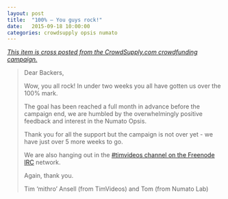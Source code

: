 ```yaml
---
layout: post
title:  "100% – You guys rock!"
date:   2015-09-18 10:00:00
categories: crowdsupply opsis numato
---
```


<a href="https://www.crowdsupply.com/numato-lab/opsis/updates/1819">
<i>This item is cross posted from the CrowdSupply.com crowdfunding campaign.</i>
</a>

> Dear Backers,
> 
> Wow, you all rock! In under two weeks you all have gotten us over the 100%
> mark.
>
> The goal has been reached a full month in advance before the campaign end, we
> are humbled by the overwhelmingly positive feedback and interest in the
> Numato Opsis.
>
> Thank you for all the support but the campaign is not over yet - we have just
> over 5 more weeks to go.
>
> We are also hanging out in the [#timvideos channel on the Freenode IRC](https://webchat.freenode.net/?channels=timvideos)
> network.
> 
> Again, thank you.
> 
> Tim ‘mithro’ Ansell (from TimVideos) and Tom (from Numato Lab)
